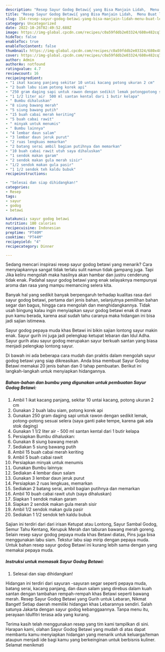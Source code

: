 ```yaml
---
description: "Resep Sayur Godog Betawi{ yang Bisa Manjain Lidah,  Menu Buat lebaran"
title: "Resep Sayur Godog Betawi{ yang Bisa Manjain Lidah,  Menu Buat lebaran"
slug: 154-resep-sayur-godog-betawi-yang-bisa-manjain-lidah-menu-buat-lebaran
category: Uncategorized
date: 2022-10-26T02:49:52.688Z
image: https://img-global.cpcdn.com/recipes/c0a59fddb2e03324/680x482cq70/sayur-godog-betawi-foto-resep-utama.jpg
hideToc: false
enableToc: true
enableTocContent: false
thumbnail: https://img-global.cpcdn.com/recipes/c0a59fddb2e03324/680x482cq70/sayur-godog-betawi-foto-resep-utama.jpg
cover: https://img-global.cpcdn.com/recipes/c0a59fddb2e03324/680x482cq70/sayur-godog-betawi-foto-resep-utama.jpg
author: Admin
authorAv: notfound
ratingvalue: 4.7
reviewcount: 16
recipeingredient:
- "1 ikat kacang panjang sekitar 10 untai kacang potong ukuran 2 cm"
- "2 buah labu siam potong korek api"
- "250 gram daging sapi untuk rawon dengan sedikit lemak potongpotong sesuai selera saya ganti pake tempe karena gak ada stok daging"
- "1 1/2 liter air  500 ml santan kental dari 1 butir kelapa"
- " Bumbu dihaluskan"
- "8 siung bawang merah"
- "5 siung bawang putih"
- "15 buah cabai merah keriting"
- "5 buah cabai rawit"
- " minyak untuk menumis"
- " Bumbu lainnya"
- "4 lembar daun salam"
- "3 lembar daun jeruk purut"
- "2 ruas lengkuas memarkan"
- "2 batang serai ambil bagian putihnya dan memarkan"
- "10 buah cabai rawit utuh saya dihaluskan"
- "1 sendok makan garam"
- "2 sendok makan gula merah sisir"
- "1/2 sendok makan gula pasir"
- "1 1/2 sendok teh kaldu bubuk"
recipeinstructions:

- "Selesai dan siap dihidangkan!"
categories:
- Resep
tags:
- sayur
- godog
- betawi

katakunci: sayur godog betawi 
nutrition: 180 calories
recipecuisine: Indonesian
preptime: "PT40M"
cooktime: "PT44M"
recipeyield: "4"
recipecategory: Dinner

---
```



Sedang mencari inspirasi resep sayur godog betawi yang menarik? Cara menyiapkannya sangat tidak terlalu sulit namun tidak gampang juga. Tapi Jika keliru mengolah maka hasilnya akan hambar dan justru cenderung tidak enak. Padahal sayur godog betawi yang enak selayaknya mempunyai aroma dan rasa yang mampu memancing selera kita.


Banyak hal yang sedikit banyak berpengaruh terhadap kualitas rasa dari sayur godog betawi, pertama dari jenis bahan, selanjutnya pemilihan bahan segar dan bagus, hingga cara mengolah dan menghidangkannya. Tidak usah bingung kalau ingin menyiapkan sayur godog betawi enak di mana pun kamu berada, karena asal sudah tahu caranya maka hidangan ini bisa jadi sajian istimewa.

Sayur godog pepaya muda khas Betawi ini bikin sajian lontong sayur makin enak. Sayur gurih ini juga jadi pelengkap ketupat lebaran dan Idul Adha. Sayur gurih atau sayur godog merupakan sayur berkuah santan yang biasa menjadi pelengkap lontong sayur.


Di bawah ini ada beberapa cara mudah dan praktis dalam mengolah sayur godog betawi yang siap dikreasikan. Anda bisa membuat Sayur Godog Betawi memakai 20 jenis bahan dan 0 tahap pembuatan. Berikut ini langkah-langkah untuk menyiapkan hidangannya.

<!--inarticleads1-->

##### Bahan-bahan dan bumbu yang digunakan untuk pembuatan Sayur Godog Betawi:

1. Ambil 1 ikat kacang panjang, sekitar 10 untai kacang, potong ukuran 2 cm
1. Gunakan 2 buah labu siam, potong korek api
1. Gunakan 250 gram daging sapi untuk rawon dengan sedikit lemak, potong-potong sesuai selera (saya ganti pake tempe, karena gak ada stok daging)
1. Gunakan 1 1/2 liter air - 500 ml santan kental dari 1 butir kelapa
1. Persiapkan  Bumbu dihaluskan:
1. Gunakan 8 siung bawang merah
1. Sediakan 5 siung bawang putih
1. Ambil 15 buah cabai merah keriting
1. Ambil 5 buah cabai rawit
1. Persiapkan  minyak untuk menumis
1. Gunakan  Bumbu lainnya:
1. Sediakan 4 lembar daun salam
1. Gunakan 3 lembar daun jeruk purut
1. Persiapkan 2 ruas lengkuas, memarkan
1. Sediakan 2 batang serai, ambil bagian putihnya dan memarkan
1. Ambil 10 buah cabai rawit utuh (saya dihaluskan)
1. Siapkan 1 sendok makan garam
1. Siapkan 2 sendok makan gula merah sisir
1. Ambil 1/2 sendok makan gula pasir
1. Sediakan 1 1/2 sendok teh kaldu bubuk


Sajian ini terdiri dari dari irisan Ketupat atau Lontong, Sayur Sambal Godog, Semur Tahu Kentang, Kerupuk Merah dan taburan bawang merah goreng. Selain resep sayur godog pepaya muda khas Betawi diatas, Pins juga bisa menggunakan labu siam. Tekstur labu siap mirip dengan pepaya muda. Untuk bahan resep sayur godog Betawi ini kurang lebih sama dengan yang memakai pepaya muda. 

<!--inarticleads2-->

##### Instruksi untuk memasak Sayur Godog Betawi:


1. Selesai dan siap dihidangkan!

Hidangan ini terdiri dari sayuran -sayuran segar seperti pepaya muda, batang serai, kacang panjang, dan daun salam yang direbus dalam kuah santan dengan tambahan rempah-rempah khas Betawi seperti bawang merah. Resep Sayur Godog Betawi yang Gurih untuk Lebaran, Nikmat Banget! Setiap daerah memiliki hidangan khas Lebarannya sendiri. Salah satunya Jakarta dengan sayur godog kebanggaannya. Tanpa menu itu, perayaan Idulfitri terasa ada yang kurang. 

Terima kasih telah menggunakan resep yang tim kami tampilkan di sini. Harapan kami, olahan Sayur Godog Betawi yang mudah di atas dapat membantu kamu menyiapkan hidangan yang menarik untuk keluarga/teman ataupun menjadi ide bagi kamu yang berkeinginan untuk berbisnis kuliner. Selamat menikmati

